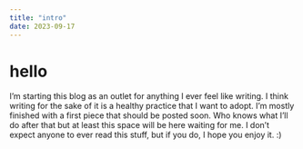 ```yaml
---
title: "intro"
date: 2023-09-17
---
```


# hello

I’m starting this blog as an outlet for anything I ever feel like writing. I think writing for the sake of it is a healthy practice that I want to adopt. I’m mostly finished with a first piece that should be posted soon. Who knows what I’ll do after that but at least this space will be here waiting for me. I don’t expect anyone to ever read this stuff, but if you do, I hope you enjoy it. :)
